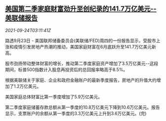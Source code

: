 <!--1632454262000-->
[美国第二季家庭财富劲升至创纪录的141.7万亿美元--美联储报告](https://cn.reuters.com/article/fed-q2-household-wealth-0924-idCNKBS2GK071)
------

<div><i>2021-09-24T03:11:41Z</i></div><p>路透9月23日 - 美国联邦储备委员会(美联储/FED)周四的一份报告显示，受股市上涨和疫情引发房地产热潮的推动，美国家庭财富在6月底跃升至141.7万亿美元新高。</p><p>股市劲扬带动整体财富的增长，推动第二季度家庭资产增加了3.5万亿美元--这段期间，标普500指数计入股息再投资后的总回报率略高于8.5%。</p><p>根据美联储关于家庭、企业和政府金融账户的最新季度报告，房地产的升值大约增加了1.2万亿美元。</p><p>美国家庭总体财富比第一季度增加了5.9万亿美元。</p><p>第二季度家庭储蓄存款总额从第一季度的10.8万亿美元下降到10.6万亿美元。报告显示，支票账户的余额从第一季度的3.3万亿美元上升到3.6万亿美元。(完)</p>
